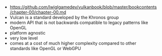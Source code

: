 * https://github.com/lwjglgamedev/vulkanbook/blob/master/bookcontents/chapter-00/chapter-00.md
* Vulcan is a standard developed by the Khronos group
* modern API that is not backwards compatible to legacy patterns like OpenGL
* platform agnostic
* very low level
* comes at a cost of much higher complexity compared to other standards like OpenGL or WebGPU
